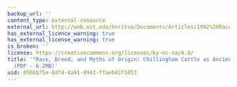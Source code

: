 ```yaml
---
backup_url: ''
content_type: external-resource
external_url: http://web.mit.edu/hnritvo/Documents/Articles/1992%20Race,%20Breed,%20and%20Myths%20of%20Origin-%20Chillingham%20Cattle%20as%20Ancient%20Britons%20.pdf
has_external_licence_warning: true
has_external_license_warning: true
is_broken: ''
license: https://creativecommons.org/licenses/by-nc-sa/4.0/
title: '"Race, Breed, and Myths of Origin: Chillingham Cattle as Ancient Britons."
  (PDF - 6.2MB)'
uid: 056bb75e-8df4-4a91-8943-ffaeb42f1053
---
```

